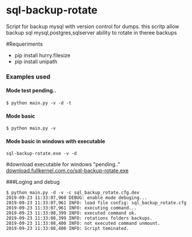 # sql-backup-rotate
Script for backup mysql with version control for dumps.
this scritp allow backup sql mysql,postgres,sqlserver ability to rotate in theree backups



#Requeriments
* pip install hurry.filesize
* pip install unipath



### Examples used

#### Mode test pending..
```
$ python main.py -v -d -t
```

#### Mode basic
```
$ python main.py -v
```

#### Mode basic in windows with executable
```:
sql-backup-rotate.exe -v -d
```



#download executable for windows "pending.."
[download.fullkernel.com.co/sql-backup-rotate.exe](http://download.fullkernel.com.co/sql_backup_rotate.exe)


###Loging and debug

```
$ python main.py -d -v -c sql_backup_rotate.cfg.dev
2019-09-23 11:33:07,960 DEBUG: enable mode debuging...
2019-09-23 11:33:07,961 INFO: load file config: sql_backup_rotate.cfg
2019-09-23 11:33:07,961 INFO: executing command...
2019-09-23 11:33:08,399 INFO: executed command ok.
2019-09-23 11:33:08,399 INFO: rotations folders backups.
2019-09-23 11:33:08,400 INFO: not executed command unmount.
2019-09-23 11:33:08,400 INFO: Script teminated.
 ```

